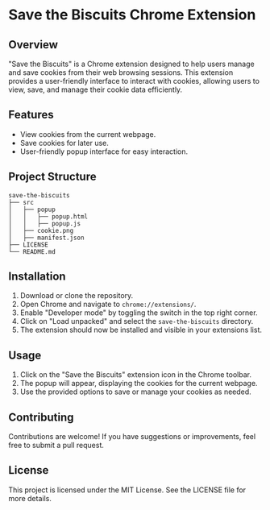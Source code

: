 # Save the Biscuits Chrome Extension

## Overview
"Save the Biscuits" is a Chrome extension designed to help users manage and save cookies from their web browsing sessions. This extension provides a user-friendly interface to interact with cookies, allowing users to view, save, and manage their cookie data efficiently.

## Features
- View cookies from the current webpage.
- Save cookies for later use.
- User-friendly popup interface for easy interaction.

## Project Structure
```
save-the-biscuits
├── src
│   ├── popup
│   │   ├── popup.html
│   │   ├── popup.js
│   ├── cookie.png
│   ├── manifest.json
├── LICENSE
└── README.md
```

## Installation
1. Download or clone the repository.
2. Open Chrome and navigate to `chrome://extensions/`.
3. Enable "Developer mode" by toggling the switch in the top right corner.
4. Click on "Load unpacked" and select the `save-the-biscuits` directory.
5. The extension should now be installed and visible in your extensions list.

## Usage
1. Click on the "Save the Biscuits" extension icon in the Chrome toolbar.
2. The popup will appear, displaying the cookies for the current webpage.
3. Use the provided options to save or manage your cookies as needed.

## Contributing
Contributions are welcome! If you have suggestions or improvements, feel free to submit a pull request.

## License
This project is licensed under the MIT License. See the LICENSE file for more details.